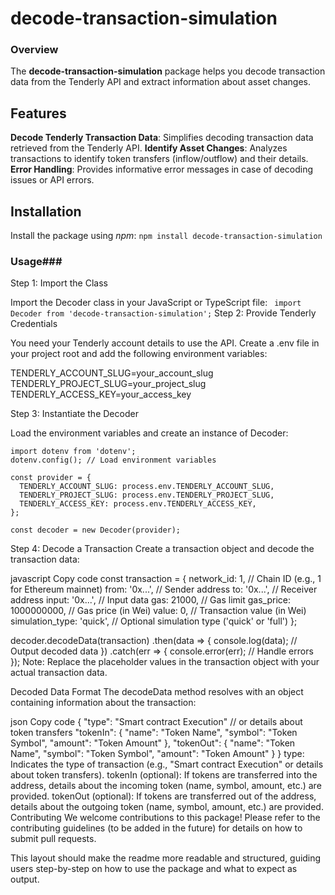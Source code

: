 # decode-transaction-simulation #
### Overview ###

The **decode-transaction-simulation** package helps you decode transaction data from the Tenderly API and extract information about asset changes.

## Features ##
__Decode Tenderly Transaction Data__: Simplifies decoding transaction data retrieved from the Tenderly API.
__Identify Asset Changes__: Analyzes transactions to identify token transfers (inflow/outflow) and their details.
__Error Handling__: Provides informative error messages in case of decoding issues or API errors.


## Installation ##
Install the package using *npm*:
```` npm install decode-transaction-simulation ````

### Usage###
Step 1: Import the Class

Import the Decoder class in your JavaScript or TypeScript file:
`` import Decoder from 'decode-transaction-simulation';``
Step 2: Provide Tenderly Credentials

You need your Tenderly account details to use the API. Create a .env file in your project root and add the following environment variables:

TENDERLY_ACCOUNT_SLUG=your_account_slug
TENDERLY_PROJECT_SLUG=your_project_slug
TENDERLY_ACCESS_KEY=your_access_key

Step 3: Instantiate the Decoder

Load the environment variables and create an instance of Decoder:

```
import dotenv from 'dotenv';
dotenv.config(); // Load environment variables

const provider = {
  TENDERLY_ACCOUNT_SLUG: process.env.TENDERLY_ACCOUNT_SLUG,
  TENDERLY_PROJECT_SLUG: process.env.TENDERLY_PROJECT_SLUG,
  TENDERLY_ACCESS_KEY: process.env.TENDERLY_ACCESS_KEY,
};

const decoder = new Decoder(provider);

```
Step 4: Decode a Transaction
Create a transaction object and decode the transaction data:

javascript
Copy code
const transaction = {
  network_id: 1, // Chain ID (e.g., 1 for Ethereum mainnet)
  from: '0x...', // Sender address
  to: '0x...', // Receiver address
  input: '0x...', // Input data
  gas: 21000, // Gas limit
  gas_price: 1000000000, // Gas price (in Wei)
  value: 0, // Transaction value (in Wei)
  simulation_type: 'quick', // Optional simulation type ('quick' or 'full')
};

decoder.decodeData(transaction)
  .then(data => {
    console.log(data); // Output decoded data
  })
  .catch(err => {
    console.error(err); // Handle errors
  });
Note: Replace the placeholder values in the transaction object with your actual transaction data.

Decoded Data Format
The decodeData method resolves with an object containing information about the transaction:

json
Copy code
{
  "type": "Smart contract Execution" // or details about token transfers
  "tokenIn": {
    "name": "Token Name",
    "symbol": "Token Symbol",
    "amount": "Token Amount"
  },
  "tokenOut": {
    "name": "Token Name",
    "symbol": "Token Symbol",
    "amount": "Token Amount"
  }
}
type: Indicates the type of transaction (e.g., "Smart contract Execution" or details about token transfers).
tokenIn (optional): If tokens are transferred into the address, details about the incoming token (name, symbol, amount, etc.) are provided.
tokenOut (optional): If tokens are transferred out of the address, details about the outgoing token (name, symbol, amount, etc.) are provided.
Contributing
We welcome contributions to this package! Please refer to the contributing guidelines (to be added in the future) for details on how to submit pull requests.

This layout should make the readme more readable and structured, guiding users step-by-step on how to use the package and what to expect as output.
